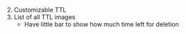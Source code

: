 2. Customizable TTL
4. List of all TTL images
   - Have little bar to show how much time left for deletion
